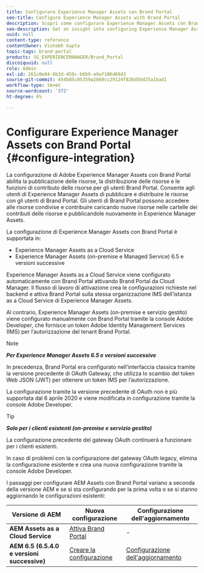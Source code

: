 ```yaml
---
title: Configurare Experience Manager Assets con Brand Portal
seo-title: Configure Experience Manager Assets with Brand Portal
description: Scopri come configurare Experience Manager Assets con Brand Portal.
seo-description: Get an insight into configuring Experience Manager Assets with Brand Portal.
uuid: null
content-type: reference
contentOwner: Vishabh Gupta
topic-tags: brand-portal
products: SG_EXPERIENCEMANAGER/Brand_Portal
discoiquuid: null
role: Admin
exl-id: 261c0e84-6b3d-459c-b6b9-a9af106d6943
source-git-commit: 454b05c05359a2068cc29124f826d5bd25a1bad1
workflow-type: tm+mt
source-wordcount: '372'
ht-degree: 6%

---
```


# Configurare Experience Manager Assets con Brand Portal {#configure-integration}

La configurazione di Adobe Experience Manager Assets con Brand Portal abilita la pubblicazione delle risorse, la distribuzione delle risorse e le funzioni di contributo delle risorse per gli utenti Brand Portal. Consente agli utenti di Experience Manager Assets di pubblicare e distribuire le risorse con gli utenti di Brand Portal. Gli utenti di Brand Portal possono accedere alle risorse condivise e contribuire caricando nuove risorse nelle cartelle dei contributi delle risorse e pubblicandole nuovamente in Experience Manager Assets.

La configurazione di Experience Manager Assets con Brand Portal è supportata in:

* Experience Manager Assets as a Cloud Service
* Experience Manager Assets (on-premise e Managed Service) 6.5 e versioni successive

Experience Manager Assets as a Cloud Service viene configurato automaticamente con Brand Portal attivando Brand Portal da Cloud Manager. Il flusso di lavoro di attivazione crea le configurazioni richieste nel backend e attiva Brand Portal sulla stessa organizzazione IMS dell’istanza as a Cloud Service di Experience Manager Assets.

Al contrario, Experience Manager Assets (on-premise e servizio gestito) viene configurato manualmente con Brand Portal tramite la console Adobe Developer, che fornisce un token Adobe Identity Management Services (IMS) per l’autorizzazione del tenant Brand Portal.

>[!NOTE]
>
>***Per Experience Manager Assets 6.5 e versioni successive***
>
>In precedenza, Brand Portal era configurato nell’interfaccia classica tramite la versione precedente di OAuth Gateway, che utilizza lo scambio del token Web JSON (JWT) per ottenere un token IMS per l’autorizzazione.
>
>La configurazione tramite la versione precedente di OAuth non è più supportata dal 6 aprile 2020 e viene modificata in configurazione tramite la console Adobe Developer.


>[!TIP]
>
>***Solo per i clienti esistenti (on-premise e servizio gestito)***
>
>La configurazione precedente del gateway OAuth continuerà a funzionare per i clienti esistenti.
>
>In caso di problemi con la configurazione del gateway OAuth legacy, elimina la configurazione esistente e crea una nuova configurazione tramite la console Adobe Developer.

I passaggi per configurare AEM Assets con Brand Portal variano a seconda della versione AEM e se si sta configurando per la prima volta o se si stanno aggiornando le configurazioni esistenti:

| **Versione di AEM** | **Nuova configurazione** | **Configurazione dell&#39;aggiornamento** |
|---|---|---|
| **AEM Assets as a Cloud Service** | [Attiva Brand Portal](https://experienceleague.adobe.com/docs/experience-manager-cloud-service/assets/brand-portal/configure-aem-assets-with-brand-portal.html) | - |
| **AEM 6.5 (6.5.4.0 e versioni successive)** | [Creare la configurazione](https://experienceleague.adobe.com/docs/experience-manager-65/assets/brandportal/configure-aem-assets-with-brand-portal.html) | [Configurazione dell&#39;aggiornamento](https://experienceleague.adobe.com/docs/experience-manager-65/assets/brandportal/configure-aem-assets-with-brand-portal.html#upgrade-integration-65) |
